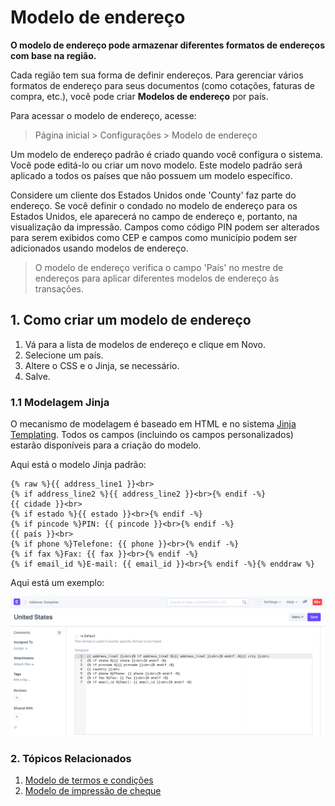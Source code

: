 # Modelo de endereço


**O modelo de endereço pode armazenar diferentes formatos de endereços com base na região.**


Cada região tem sua forma de definir endereços. Para gerenciar vários formatos de endereço para seus documentos (como cotações, faturas de compra, etc.), você pode criar **Modelos de endereço** por país.


Para acessar o modelo de endereço, acesse:



>
> Página inicial > Configurações > Modelo de endereço
>
>
>


Um modelo de endereço padrão é criado quando você configura o sistema. Você pode editá-lo ou criar um novo modelo. Este modelo padrão será aplicado a todos os países que não possuem um modelo específico.


Considere um cliente dos Estados Unidos onde 'County' faz parte do endereço. Se você definir o condado no modelo de endereço para os Estados Unidos, ele aparecerá no campo de endereço e, portanto, na visualização da impressão. Campos como código PIN podem ser alterados para serem exibidos como CEP e campos como município podem ser adicionados usando modelos de endereço.



>
> O modelo de endereço verifica o campo 'País' no mestre de endereços para aplicar diferentes modelos de endereço às transações.
>
>
>


## 1. Como criar um modelo de endereço


1. Vá para a lista de modelos de endereço e clique em Novo.
2. Selecione um país.
3. Altere o CSS e o Jinja, se necessário.
4. Salve.


### 1.1 Modelagem Jinja


O mecanismo de modelagem é baseado em HTML e no sistema [Jinja Templating](https://jinja.palletsprojects.com/). Todos os campos (incluindo os campos personalizados) estarão disponíveis para a criação do modelo.


Aqui está o modelo Jinja padrão:



```
{% raw %}{{ address_line1 }}<br>
{% if address_line2 %}{{ address_line2 }}<br>{% endif -%}
{{ cidade }}<br>
{% if estado %}{{ estado }}<br>{% endif -%}
{% if pincode %}PIN: {{ pincode }}<br>{% endif -%}
{{ país }}<br>
{% if phone %}Telefone: {{ phone }}<br>{% endif -%}
{% if fax %}Fax: {{ fax }}<br>{% endif -%}
{% if email_id %}E-mail: {{ email_id }}<br>{% endif -%}{% enddraw %}

```

Aqui está um exemplo:


![Print Heading](/files/address-format.png)


### 2. Tópicos Relacionados


1. [Modelo de termos e condições](/docs/v13/user/manual/en/setting-up/print/terms-and-conditions)
2. [Modelo de impressão de cheque](/docs/v13/user/manual/en/setting-up/print/cheque-print-template)